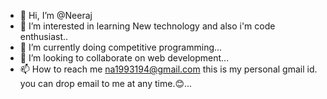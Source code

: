 - 👋 Hi, I’m @Neeraj
- 👀 I’m interested in learning New technology and also i'm code enthusiast..
- 🌱 I’m currently doing competitive programming...
- 💞️ I’m looking to collaborate on web development...
- 📫 How to reach me na1993194@gmail.com this is my personal gmail id. you can drop email to me at any time.😊...

<!---
NexusNeeraj/NexusNeeraj is a ✨ special ✨ repository because its `README.md` (this file) appears on your GitHub profile.
You can click the Preview link to take a look at your changes.
--->
